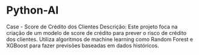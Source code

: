 # Python-AI
Case - Score de Crédito dos Clientes Descrição: Este projeto foca na criação de um modelo de score de crédito para prever o risco de crédito dos clientes. Utiliza algoritmos de machine learning como Random Forest e XGBoost para fazer previsões baseadas em dados históricos.
